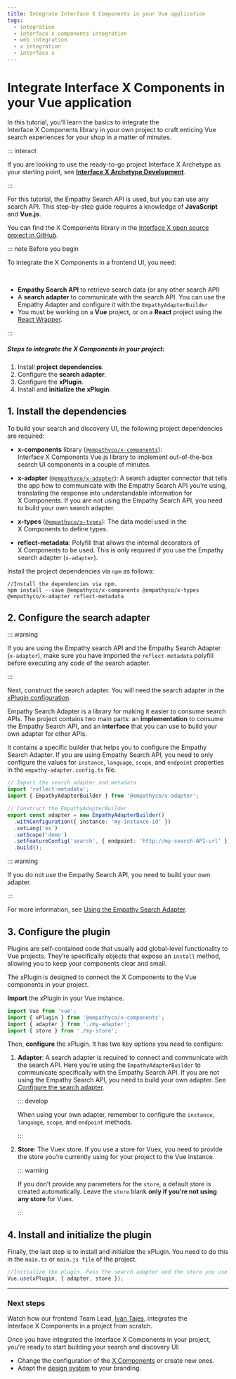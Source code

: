 ```yaml
---
title: Integrate Interface X Components in your Vue application
tags:
  - integration
  - interface x components integration
  - web integration
  - x integration
  - interface x
---
```


# Integrate Interface X Components in your Vue application

In this tutorial, you’ll learn the basics to integrate the Interface&nbsp;X&nbsp;Components library
in your own project to craft enticing Vue search experiences for your shop in a matter of minutes.

::: interact

If you are looking to use the ready-to-go project Interface&nbsp;X&nbsp;Archetype as your starting
point, see **[Interface X Archetype Development](web-archetype-development-guide.md)**.

:::

For this tutorial, the Empathy Search API is used, but you can use any search API. This step-by-step
guide requires a knowledge of **JavaScript** and **Vue.js**.

You can find the X&nbsp;Components library in the
[Interface X open source project in GitHub](https://github.com/empathyco/x).

::: note Before you begin

To integrate the X&nbsp;Components in a frontend UI, you need:

<br/>

- **Empathy Search API** to retrieve search data (or any other search API)
- A **search adapter** to communicate with the search API. You can use the Empathy Adapter and
  configure it with the `EmpathyAdapterBuilder`
- You must be working on a **Vue** project, or on a **React** project using the
  [React Wrapper](https://github.com/empathyco/x/tree/main/packages/react-wrapper).

:::

##### Steps to integrate the X&nbsp;Components in your project:

1. Install **project dependencies**.
2. Configure the **search adapter**.
3. Configure the **xPlugin**.
4. Install and **initialize the xPlugin**.

## 1. Install the dependencies

To build your search and discovery UI, the following project dependencies are required:

- **x-components** library
  ([`@empathyco/x-components`](https://github.com/empathyco/x/tree/main/packages/x-components)):
  Interface&nbsp;X&nbsp;Components Vue.js library to implement out-of-the-box search UI components
  in a couple of minutes.

- **x-adapter**
  ([`@empathyco/x-adapter`](https://github.com/empathyco/x/tree/main/packages/search-adapter)): A
  search adapter connector that tells the app how to communicate with the Empathy Search API you’re
  using, translating the response into understandable information for X&nbsp;Components. If you are
  not using the Empathy Search API, you need to build your own search adapter.

- **x-types**
  ([`@empathyco/x-types`](https://github.com/empathyco/x/tree/main/packages/search-types)): The data
  model used in the X&nbsp;Components to define types.

- **reflect-metadata**: Polyfill that allows the internal decorators of X&nbsp;Components to be
  used. This is only required if you use the Empathy search adapter (`x-adapter`).

Install the project dependencies via `npm` as follows:

```batch
//Install the dependencies via npm.
npm install --save @empathyco/x-components @empathyco/x-types @empathyco/x-adapter reflect-metadata
```

## 2. Configure the search adapter

::: warning

If you are using the Empathy search API and the Empathy Search Adapter (`x-adapter`), make sure you
have imported the `reflect-metadata` polyfill before executing any code of the search adapter.

:::

Next, construct the search adapter. You will need the search adapter in the
[xPlugin configuration](#3-configure-the-plugin).

Empathy Search Adapter is a library for making it easier to consume search APIs. The project
contains two main parts: an **implementation** to consume the Empathy Search API, and an
**interface** that you can use to build your own adapter for other APIs.

It contains a specific builder that helps you to configure the Empathy Search Adapter. If you are
using Empathy Search API, you need to only configure the values for `instance`, `language`, `scope`,
and `endpoint` properties in the `empathy-adapter.config.ts` file.

```typescript
// Import the search adapter and metadata
import 'reflect-metadata';
import { EmpathyAdapterBuilder } from '@empathyco/x-adapter';

// Construct the EmpathyAdapterBuilder
export const adapter = new EmpathyAdapterBuilder()
  .withConfiguration({ instance: 'my-instance-id' })
  .setLang('es')
  .setScope('demo')
  .setFeatureConfig('search', { endpoint: 'http://my-search-API-url' })
  .build();
```

::: warning

If you do not use the Empathy Search API, you need to build your own adapter.

:::

For more information, see
[Using the Empathy Search Adapter](https://github.com/empathyco/x/tree/main/packages/search-adapter).

## 3. Configure the plugin

Plugins are self-contained code that usually add global-level functionality to Vue projects. They’re
specifically objects that expose an `install` method, allowing you to keep your components clear and
small.

The xPlugin is designed to connect the X&nbsp;Components to the Vue components in your project.

**Import** the xPlugin in your Vue instance.

```typescript
import Vue from 'vue';
import { xPlugin } from '@empathyco/x-components';
import { adapter } from './my-adapter';
import { store } from './my-store';
```

Then, **configure** the xPlugin. It has two key options you need to configure:

1. **Adapter**: A search adapter is required to connect and communicate with the search API. Here
   you’re using the `EmpathyAdapterBuilder` to communicate specifically with the Empathy Search API.
   If you are not using the Empathy Search API, you need to build your own adapter. See
   [Configure the search adapter](#2-configure-the-search-adapter).

   ::: develop

   When using your own adapter, remember to configure the `instance`, `language`, `scope`, and
   `endpoint` methods.

   :::

2. **Store**: The Vuex store. If you use a store for Vuex, you need to provide the store you’re
   currently using for your project to the Vue instance.

   ::: warning

   If you don’t provide any parameters for the `store`, a default store is created automatically.
   Leave the `store` blank **only if you’re not using any store** for Vuex.

   :::

## 4. Install and initialize the plugin

Finally, the last step is to install and initialize the xPlugin. You need to do this in the
`main.ts` or `main.js file` of the project.

```typescript
//Initialize the plugin. Pass the search adapter and the store you use as parameters.
Vue.use(xPlugin, { adapter, store });
```

---

### Next steps

Watch how our frontend Team Lead, [Iván Tajes](https://github.com/tajespasarela), integrates the
Interface&nbsp;X&nbsp;Components in a project from scratch.

<VideoContent
title="Want to learn more?"
source="/assets/media/videos/How-to-use-X-components-in-a-real-project.mp4"
poster="/assets/media/videos/How-to-use-X-components-in-a-real-project.jpeg"
:links="[
  {
    title:'Architecture',
    path:'/develop-empathy-platform/build-search-ui/x-architecture/'
  },
  {
    title:'UI reference',
    path:'/develop-empathy-platform/ui-reference/'
  }
]">

Once you have integrated the Interface&nbsp;X&nbsp;Components in your project, you're ready to start
building your search and discovery UI:

- Change the configuration of the [X Components](web-how-to-use-x-components-guide.md) or create new
  ones.
- Adapt the
  [design system](https://github.com/empathyco/x/blob/main/packages/x-components/contributing/design-system.md)
  to your branding.

</VideoContent>

<!-- Manage [internationalization options](https://github.com/empathyco/x/tree/main/packages/x-translations) to support different languages.-->
